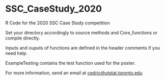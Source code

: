 # SSC_CaseStudy_2020
R Code for the 2020 SSC Case Study competition

Set your directory accordingly to source methods and Core_functions or compile directly.

Inputs and ouputs of functions are defined in the header comments if you need help.

ExampleTesting contains the test function used for the poster.

For more information, send an email at cedric@utstat.toronto.edu


